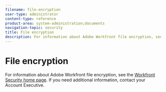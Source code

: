 ```yaml
---
filename: file-encryption
user-type: administrator
content-type: reference
product-area: system-administration;documents
navigation-topic: security
title: File encryption
description: For information about Adobe Workfront file encryption, see the Workfront Security home page. If you need additional information, contact your Account Executive.
---
```


# File encryption

For information about Adobe Workfront file encryption, see the [Workfront Security home page](https://www.workfront.com/workfront-security). If you need additional information, contact your Account Executive.
